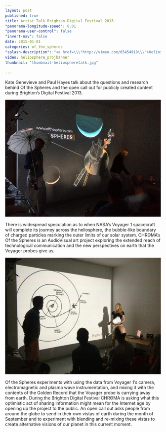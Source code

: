 ```yaml
---
layout: post
published: true
title: Artist Talk Brighton Digital Festival 2013
"panorama-longitude-speed": 0.01
"panorama-user-control": false
"invert-nav": false
date: 2015-01-01
categories: of_the_spheres
"splash-description": "<a href=\\\"http://vimeo.com/65454918\\\">Heliosphere trailer</a> from <a href=\\\"http://vimeo.com/chromaspace\\\">C H R Θ M A</a> on Vimeo."
video: heliosphere_projbanner
thumbnail: "thumbnail-heliospheretalk.jpg"

---
```


Kate Genevieve and Paul Hayes talk about the questions and research behind Of the Spheres and the open call out for publicly created content during Brighton’s Digital Festival 2013.

![Event1.jpg](/assets/images/Event1.jpg)

There is widespread speculation as to when NASA’s Voyager 1 spacecraft will complete its journey across the heliosphere, the bubble-like boundary of charged particles marking the outer limits of our solar system.  CHRΘMA’s Of the Spheres is an AudioVisual art project exploring the extended reach of technological communication and the new perspectives on earth that the Voyager probes give us.  

![Event2.jpg](/assets/images/Event2.jpg)

Of the Spheres experiments with using the data from Voyager 1′s camera, electromagnetic and plasma wave instrumentation, and mixing it with the contents of the Golden Record that the Voyager probe is carrying away from earth.  During the Brighton Digital Festival CHRΘMA is asking what this optimistic act of sharing information might mean for the Internet age by opening up the project to the public. An open call out asks people from around the globe to send in their own vistas of earth during the month of September and to experiment with blending and re-mixing these vistas to create alternative visions of our planet in this current moment.
